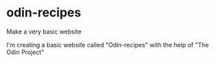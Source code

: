 # odin-recipes
Make a very basic website

I'm creating a basic website called "Odin-recipes" with the help of "The Odin Project"